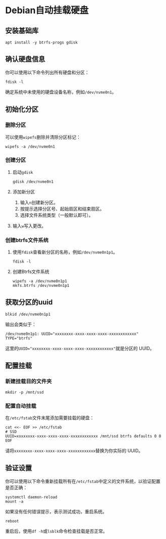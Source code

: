 # Debian自动挂载硬盘

## 安装基础库

```shell
apt install -y btrfs-progs gdisk
```

## 确认硬盘信息

你可以使用以下命令列出所有硬盘和分区：

```shell
fdisk -l
```

确定系统中未使用的硬盘设备名称，例如`/dev/nvme0n1`。

## 初始化分区

### 删除分区

可以使用`wipefs`删除并清除分区标记：

```shell
wipefs -a /dev/nvme0n1
```

### 创建分区

1. 启动`gdisk`

    ```shell
    gdisk /dev/nvme0n1
    ```

1. 添加新分区
    1. 输入`n`创建新分区。
    1. 按提示选择分区号、起始扇区和结束扇区。
    1. 选择文件系统类型（一般默认即可）。
1. 输入`w`写入更改。

### 创建btrfs文件系统

1. 使用`fdisk`查看新分区的名称，例如`/dev/nvme0n1p1`。

    ```shell
    fdisk -l
    ```

1. 创建Btrfs文件系统

    ```shell
    wipefs -a /dev/nvme0n1p1
    mkfs.btrfs /dev/nvme0n1p1
    ```

## 获取分区的uuid

```shell
blkid /dev/nvme0n1p1
```

输出会类似于：

```shell
/dev/nvme0n1p1: UUID="xxxxxxxx-xxxx-xxxx-xxxx-xxxxxxxxxxxx" TYPE="btrfs"
```

这里的`UUID="xxxxxxxx-xxxx-xxxx-xxxx-xxxxxxxxxxxx"`就是分区的 UUID。

## 配置挂载

### 新建挂载目的文件夹

```shell
mkdir -p /mnt/ssd
```

### 配置自动挂载

在`/etc/fstab`文件末尾添加需要挂载的硬盘：

```shell
cat <<- EOF >> /etc/fstab
# SSD
UUID=xxxxxxxx-xxxx-xxxx-xxxx-xxxxxxxxxxxx /mnt/ssd btrfs defaults 0 0
EOF
```

请将`xxxxxxxx-xxxx-xxxx-xxxx-xxxxxxxxxxxx`替换为你实际的 UUID。

## 验证设置

你可以使用以下命令重新挂载所有在`/etc/fstab`中定义的文件系统，以验证配置是否正确：

```shell
systemctl daemon-reload
mount -a
```

如果没有任何错误提示，表示测试成功，重启系统。

```shell
reboot
```

重启后，使用`df -h`或`lsblk`命令检查挂载是否正常。
